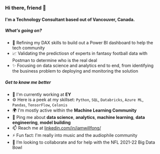 ### Hi there, friend 👋

#### I'm a Technology Consultant based out of Vancouver, Canada.

##### What's going on?

- 📌 Refining my DAX skills to build out a Power BI dashboard to help the tech community
- 📈 Validating the predictiosn of experts in fantasy football data with Postman to determine who is the real deal  
- ✨ Focusing on data science and analytics end to end, from identifying the business problem to deploying and monitoring the solution

##### Get to know me better

- 🏢 I'm currently working at **EY**
- ⚙️ Here is a peek at my skillset: `Python`, `SQL`, `Databricks`, `Azure ML`, `Pandas`, `TensorFlow`, `Celonis`
- 🌍 I'm mostly active within the **Machine Learning Community**
- 💬 Ping me about **data science**, **analytics**, **machine learning**, **data engineering**, **model building**
- 📫 Reach me at [linkedin.com/in/iamwillfong/](https://linkedin.com/in/iamwillfong/)
- ⚡️ Fun fact: I'm really into music and the audiophile community
- 🤔 I’m looking to collaborate and for help with the NFL 2021-22 Big Data Bowl

<!--
**will-fong/will-fong** is a ✨ _special_ ✨ repository because its `README.md` (this file) appears on your GitHub profile.

Here are some ideas to get you started:

- 🔭 I’m currently working on ...
- 🌱 I’m currently learning ...
- 👯 I’m looking to collaborate on ...
- 💬 Ask me about ...
- 📫 How to reach me: ...
- 😄 Pronouns: ...
- ⚡ Fun fact: ...
-->
